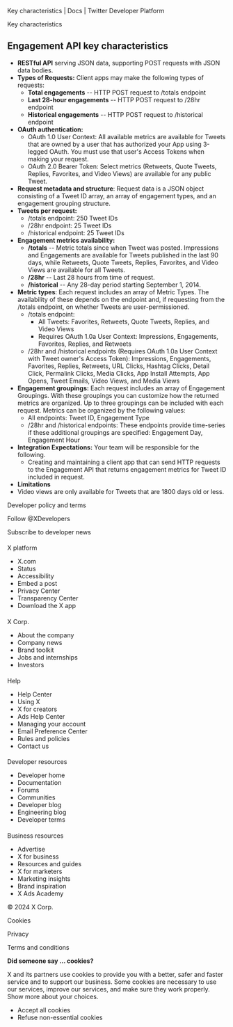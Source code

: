 



Key characteristics | Docs | Twitter Developer Platform 





































































































Key characteristics



Engagement API key characteristics
----------------------------------


* **RESTful API** serving JSON data, supporting POST requests with JSON data bodies.
* **Types of Requests:** Client apps may make the following types of requests:
	+ **Total engagements** -- HTTP POST request to /totals endpoint
	+ **Last 28-hour engagements** -- HTTP POST request to /28hr endpoint
	+ **Historical engagements** -- HTTP POST request to /historical endpoint
* **OAuth authentication:**
	+ OAuth 1.0 User Context: All available metrics are available for Tweets that are owned by a user that has authorized your App using 3-legged OAuth. You must use that user's Access Tokens when making your request.
	+ OAuth 2.0 Bearer Token: Select metrics (Retweets, Quote Tweets, Replies, Favorites, and Video Views) are available for any public Tweet.
* **Request metadata and structure**: Request data is a JSON object consisting of a Tweet ID array, an array of engagement types, and an engagement grouping structure.
* **Tweets per request:**
	+ /totals endpoint: 250 Tweet IDs
	+ /28hr endpoint: 25 Tweet IDs
	+ /historical endpoint: 25 Tweet IDs
* **Engagement metrics availability:**
	+ **/totals** -- Metric totals since when Tweet was posted. Impressions and Engagements are available for Tweets published in the last 90 days, while Retweets, Quote Tweets, Replies, Favorites, and Video Views are available for all Tweets.
	+ **/28hr** -- Last 28 hours from time of request.
	+ **/historical** -- Any 28-day period starting September 1, 2014.
* **Metric types**: Each request includes an array of Metric Types. The availability of these depends on the endpoint and, if requesting from the /totals endpoint, on whether Tweets are user-permissioned.
	+ /totals endpoint:
		- All Tweets: Favorites, Retweets, Quote Tweets, Replies, and Video Views
		- Requires OAuth 1.0a User Context: Impressions, Engagements, Favorites, Replies, and Retweets
	+ /28hr and /historical endpoints (Requires OAuth 1.0a User Context with Tweet owner's Access Token): Impressions, Engagements, Favorites, Replies, Retweets, URL Clicks, Hashtag Clicks, Detail Click, Permalink Clicks, Media Clicks, App Install Attempts, App Opens, Tweet Emails, Video Views, and Media Views
* **Engagement groupings:** Each request includes an array of Engagement Groupings. With these groupings you can customize how the returned metrics are organized. Up to three groupings can be included with each request. Metrics can be organized by the following values:
	+ All endpoints: Tweet ID, Engagement Type
	+ /28hr and /historical endpoints: These endpoints provide time-series if these additional groupings are specified: Engagement Day, Engagement Hour
* **Integration Expectations:** Your team will be responsible for the following.
	+ Creating and maintaining a client app that can send HTTP requests to the Engagement API that returns engagement metrics for Tweet ID included in request.
* **Limitations**
* Video views are only available for Tweets that are 1800 days old or less.



















Developer policy and terms


Follow @XDevelopers


Subscribe to developer news












#### 
 X platform


* X.com
* Status
* Accessibility
* Embed a post
* Privacy Center
* Transparency Center
* Download the X app




#### 
 X Corp.


* About the company
* Company news
* Brand toolkit
* Jobs and internships
* Investors




#### 
 Help


* Help Center
* Using X
* X for creators
* Ads Help Center
* Managing your account
* Email Preference Center
* Rules and policies
* Contact us




#### 
 Developer resources


* Developer home
* Documentation
* Forums
* Communities
* Developer blog
* Engineering blog
* Developer terms




#### 
 Business resources


* Advertise
* X for business
* Resources and guides
* X for marketers
* Marketing insights
* Brand inspiration
* X Ads Academy









 © 2024 X Corp.
 


Cookies


Privacy


Terms and conditions






















**Did someone say … cookies?**  
  


 X and its partners use cookies to provide you with a better, safer and
 faster service and to support our business. Some cookies are necessary to use
 our services, improve our services, and make sure they work properly.
 Show more about your choices.


 




* Accept all cookies
* Refuse non-essential cookies















